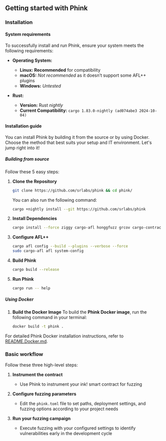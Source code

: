 ## Getting started with Phink

### Installation

#### System requirements

To successfully install and run Phink, ensure your system meets the following requirements:

- **Operating System:**
    - **Linux:** **Recommended** for compatibility
    - **macOS:** *Not recommended* as it doesn’t support some AFL++ plugins
    - **Windows:** *Untested*

- **Rust:**
    - **Version:** Rust *nightly*
    - **Current Compatibility:** `cargo 1.83.0-nightly (ad074abe3 2024-10-04)`

#### Installation guide

You can install Phink by building it from the source or by using Docker. Choose the method that best suits your setup
and IT environment. Let's jump right into it!

##### Building from source

Follow these 5 easy steps:

1. **Clone the Repository**
   ```bash
   git clone https://github.com/srlabs/phink && cd phink/
   ```

   You can also run the following command:
   ```bash 
   cargo +nightly install --git https://github.com/srlabs/phink
   ```

2. **Install Dependencies**
   ```bash
   cargo install --force ziggy cargo-afl honggfuzz grcov cargo-contract --locked
   ```

3. **Configure AFL++**
   ```bash
   cargo afl config --build --plugins --verbose --force
   sudo cargo-afl afl system-config
   ```

4. **Build Phink**
   ```bash
   cargo build --release
   ```

5. **Run Phink**
   ```bash
   cargo run -- help  
   ```

##### Using Docker

1. **Build the Docker Image**
   To build the **Phink Docker image**, run the following command in your terminal:

   ```bash
   docker build -t phink .
   ```

For detailed Phink Docker installation instructions, refer
to [README.Docker.md](https://github.com/srlabs/phink/blob/main/README.Docker.md).

### Basic workflow

Follow these three high-level steps:

1. **Instrument the contract**
    - Use Phink to instrument your ink! smart contract for fuzzing

2. **Configure fuzzing parameters**
    - Edit the `phink.toml` file to set paths, deployment settings, and fuzzing options according to your project needs

3. **Run your fuzzing campaign**
    - Execute fuzzing with your configured settings to identify vulnerabilities early in the development cycle